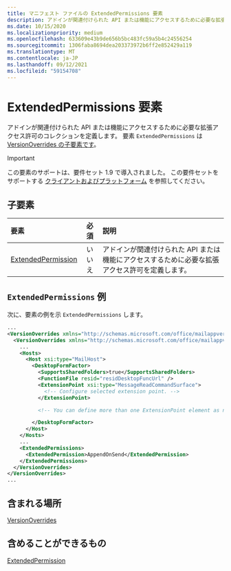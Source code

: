 ```yaml
---
title: マニフェスト ファイルの ExtendedPermissions 要素
description: アドインが関連付けられた API または機能にアクセスするために必要な拡張アクセス許可のコレクションを定義します。
ms.date: 10/15/2020
ms.localizationpriority: medium
ms.openlocfilehash: 633609e43b9de656b5bc483fc59a5b4c24556254
ms.sourcegitcommit: 1306faba8694dea203373972b6ff2e852429a119
ms.translationtype: MT
ms.contentlocale: ja-JP
ms.lasthandoff: 09/12/2021
ms.locfileid: "59154708"
---
```

# <a name="extendedpermissions-element"></a>ExtendedPermissions 要素

アドインが関連付けられた API または機能にアクセスするために必要な拡張アクセス許可のコレクションを定義します。 要素 `ExtendedPermissions` は [VersionOverrides の子要素です](versionoverrides.md)。

> [!IMPORTANT]
> この要素のサポートは、要件セット 1.9 で導入されました。 この要件セットをサポートする [クライアントおよびプラットフォーム](../../reference/requirement-sets/outlook-api-requirement-sets.md#requirement-sets-supported-by-exchange-servers-and-outlook-clients) を参照してください。

## <a name="child-elements"></a>子要素

|  要素 |  必須  |  説明  |
|:-----|:-----:|:-----|
|  [ExtendedPermission](extendedpermission.md)    |  いいえ   | アドインが関連付けられた API または機能にアクセスするために必要な拡張アクセス許可を定義します。 |

## <a name="extendedpermissions-example"></a>`ExtendedPermissions` 例

次に、要素の例を示 `ExtendedPermissions` します。

```XML
...
<VersionOverrides xmlns="http://schemas.microsoft.com/office/mailappversionoverrides" xsi:type="VersionOverridesV1_0">
  <VersionOverrides xmlns="http://schemas.microsoft.com/office/mailappversionoverrides/1.1" xsi:type="VersionOverridesV1_1">
    ...
    <Hosts>
      <Host xsi:type="MailHost">
        <DesktopFormFactor>
          <SupportsSharedFolders>true</SupportsSharedFolders>
          <FunctionFile resid="residDesktopFuncUrl" />
          <ExtensionPoint xsi:type="MessageReadCommandSurface">
            <!-- Configure selected extension point. -->
          </ExtensionPoint>

          <!-- You can define more than one ExtensionPoint element as needed. -->

        </DesktopFormFactor>
      </Host>
    </Hosts>
    ...
    <ExtendedPermissions>
      <ExtendedPermission>AppendOnSend</ExtendedPermission>
    </ExtendedPermissions>
  </VersionOverrides>
</VersionOverrides>
...
```

## <a name="contained-in"></a>含まれる場所

[VersionOverrides](versionoverrides.md)

## <a name="can-contain"></a>含めることができるもの

[ExtendedPermission](extendedpermission.md)
